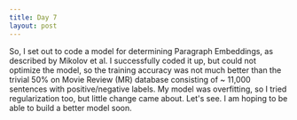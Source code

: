 ```yaml
---
title: Day 7
layout: post
---
```


So, I set out to code a model for determining Paragraph Embeddings, as described by Mikolov et al. I successfully coded it up, but could not optimize the model, so the training accuracy was not much better than the trivial 50% on Movie Review (MR) database consisting of ~ 11,000 sentences with positive/negative labels. My model was overfitting, so I tried regularization too, but little change came about. Let's see. I am hoping to be able to build a better model soon.
